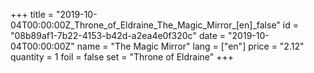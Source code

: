 +++
title = "2019-10-04T00:00:00Z_Throne_of_Eldraine_The_Magic_Mirror_[en]_false"
id = "08b89af1-7b22-4153-b42d-a2ea4e0f320c"
date = "2019-10-04T00:00:00Z"
name = "The Magic Mirror"
lang = ["en"]
price = "2.12"
quantity = 1
foil = false
set = "Throne of Eldraine"
+++
